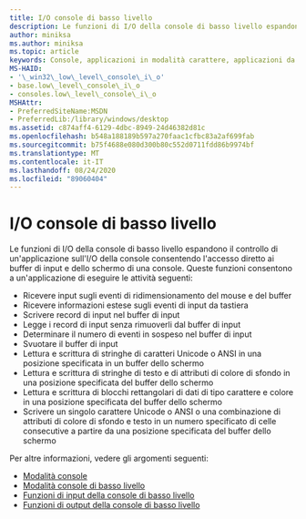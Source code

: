 ```yaml
---
title: I/O console di basso livello
description: Le funzioni di I/O della console di basso livello espandono il controllo di un'applicazione sull'I/O della console consentendo l'accesso diretto ai buffer di input e dello schermo di una console.
author: miniksa
ms.author: miniksa
ms.topic: article
keywords: Console, applicazioni in modalità carattere, applicazioni da riga di comando, applicazioni Terminal, API console
MS-HAID:
- '\_win32\_low\_level\_console\_i\_o'
- base.low\_level\_console\_i\_o
- consoles.low\_level\_console\_i\_o
MSHAttr:
- PreferredSiteName:MSDN
- PreferredLib:/library/windows/desktop
ms.assetid: c874aff4-6129-4dbc-8949-24d46382d81c
ms.openlocfilehash: b548a188189b597a270faac1cfbc83a2af699fab
ms.sourcegitcommit: b75f4688e080d300b80c552d0711fdd86b9974bf
ms.translationtype: MT
ms.contentlocale: it-IT
ms.lasthandoff: 08/24/2020
ms.locfileid: "89060404"
---
```

# <a name="low-level-console-io"></a>I/O console di basso livello


Le funzioni di I/O della console di basso livello espandono il controllo di un'applicazione sull'I/O della console consentendo l'accesso diretto ai buffer di input e dello schermo di una console. Queste funzioni consentono a un'applicazione di eseguire le attività seguenti:

- Ricevere input sugli eventi di ridimensionamento del mouse e del buffer
- Ricevere informazioni estese sugli eventi di input da tastiera
- Scrivere record di input nel buffer di input
- Legge i record di input senza rimuoverli dal buffer di input
- Determinare il numero di eventi in sospeso nel buffer di input
- Svuotare il buffer di input
- Lettura e scrittura di stringhe di caratteri Unicode o ANSI in una posizione specificata in un buffer dello schermo
- Lettura e scrittura di stringhe di testo e di attributi di colore di sfondo in una posizione specificata del buffer dello schermo
- Lettura e scrittura di blocchi rettangolari di dati di tipo carattere e colore in una posizione specificata del buffer dello schermo
- Scrivere un singolo carattere Unicode o ANSI o una combinazione di attributi di colore di sfondo e testo in un numero specificato di celle consecutive a partire da una posizione specificata del buffer dello schermo

Per altre informazioni, vedere gli argomenti seguenti:

- [Modalità console](console-modes.md)
- [Modalità console di basso livello](low-level-console-modes.md)
- [Funzioni di input della console di basso livello](low-level-console-input-functions.md)
- [Funzioni di output della console di basso livello](low-level-console-output-functions.md)

 

 





